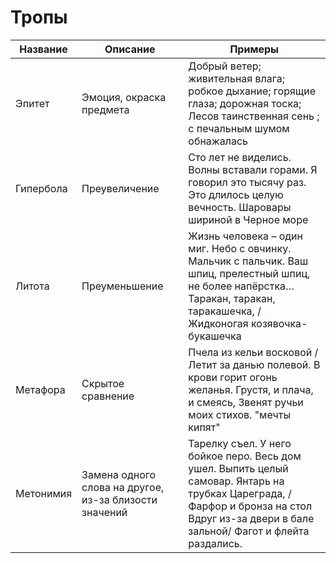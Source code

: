# Тропы
| Название | Описание | Примеры |
| ---- | ---- | ---- |
| Эпитет | Эмоция, окраска предмета | Добрый ветер; живительная влага; робкое дыхание; горящие глаза; дорожная тоска; Лесов таинственная сень ; с печальным шумом обнажалась |
| Гипербола | Преувеличение | Сто лет не виделись. Волны вставали горами. Я говорил это тысячу раз. Это длилось целую вечность. Шаровары шириной в Черное море |
| Литота | Преуменьшение | Жизнь человека – один миг. Небо с овчинку. Мальчик с пальчик. Ваш шпиц, прелестный шпиц, не более напёрстка… Таракан, таракан, таракашечка, / Жидконогая козявочка-букашечка |
| Метафора | Скрытое сравнение | Пчела из кельи восковой / Летит за данью полевой. В крови горит огонь желанья. Грустя, и плача, и смеясь, Звенят ручьи моих стихов. "мечты кипят"
| Метонимия | Замена одного слова на другое, из-за близости значений | Тарелку съел. У него бойкое перо. Весь дом ушел. Выпить целый самовар. Янтарь на трубках Цареграда, /Фарфор и бронза на стол Вдруг из-за двери в бале зальной/ Фагот и флейта раздались.
